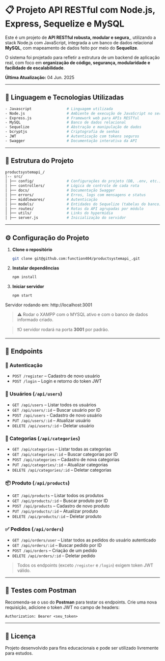 # 📋 Projeto API RESTful com Node.js, Express, Sequelize e MySQL

Este é um projeto de **API RESTful robusta, modular e segura**,, utilizando a stack Node.js com JavaScript, integrada a um banco de dados relacional **MySQL**, com mapeamento de dados feito por meio do **Sequelize**.

O sistema foi projetado para refletir a estrutura de um backend de aplicação real, com foco em **organização de código, segurança, modularidade e facilidade de escalabilidade**.

**Última Atualização:** 04 Jun. 2025

---

## 🔧 Linguagem e Tecnologias Utilizadas

```bash
- Javascript                # Linguagem utilizada
- Node.js                   # Ambiente de execução de JavaScript no servidor
- Express.js                # Framework web para APIs RESTful
- MySQL                     # Banco de dados relacional
- Sequelize                 # Abstração e manipulação de dados
- bcryptjs                  # Criptografia de senhas 
- JWT                       # Autenticação com tokens seguros
- Swagger                   # Documentação interativa da API
```

---

## 📁 Estrutura do Projeto

```bash
productsystemapi_/ 
│-- src/ 
│ ├── config/               # Configurações do projeto (DB, .env, etc.)
│ ├── controllers/          # Lógica de controle de cada rota
│ ├── docs/                 # Documentação Swagger
│ ├── errors/               # Erros, logs com mensagens e status
│ ├── middlewares/          # Autenticação
│ ├── models/               # Entidades do Sequelize (tabelas do banco) 
│ ├── routes/               # Rotas da API agrupadas por módulo
│ ├── utils/                # Links do hypermidia
│ ├── server.js             # Inicialização do servidor
```

---

## ⚙️ Configuração do Projeto

1. **Clone o repositório**  
   ```bash
   git clone git@github.com:function404/productsystemapi_.git
   ```

2. **Instalar dependências**  
   ```bash
   npm install
   ```

3. **Iniciar servidor**  
   ```bash
   npm start
   ```
Servidor rodando em: http://localhost:3001

> ⚠️ Rodar o XAMPP com o MYSQL ativo e com o banco de dados informado criado. 

> ❗O servidor rodará na porta **3001** por padrão.

---

## 📌 Endpoints

### 🔑 Autenticação
- `POST /register` – Cadastro de novo usuário
- `POST /login` – Login e retorno do token JWT

### 👤 Usuários (`/api/users`)
- `GET /api/users` – Listar todos os usuários
- `GET /api/users/:id` – Buscar usuário por ID
- `POST /api/users` - Cadastro de novo usuário
- `PUT /api/users/:id` – Atualizar usuário
- `DELETE /api/users/:id` – Deletar usuário

### 📃 Categorias (`/api/categories`)
- `GET /api/categories` – Listar todas as categorias
- `GET /api/categories/:id` – Buscar categorias por ID
- `POST /api/categories` – Cadastro de nova categorias
- `PUT /api/categories/:id` – Atualizar categorias
- `DELETE /api/categories/:id` – Deletar categorias

### 📦 Produto (`/api/products`)
- `GET /api/products` – Listar todos os produtos
- `GET /api/products/:id` – Buscar produto por ID
- `POST /api/products` – Cadastro de novo produto
- `PUT /api/products/:id` – Atualizar produto
- `DELETE /api/products/:id` – Deletar produto

### ✅ Pedidos (`/api/orders`)
- `GET /api/orders/user` – Listar todos as pedidos do usuário autenticado
- `GET /api/orders/:id` – Buscar pedido por ID
- `POST /api/orders` – Criação de um pedido
- `DELETE /api/orders/:id` – Deletar pedido

> Todos os endpoints (exceto `/register` e `/login`) exigem token JWT válido.

---

## 🧪 Testes com Postman

Recomenda-se o uso do **Postman** para testar os endpoints. Crie uma nova requisição, adicione o token JWT no campo de headers:

```
Authorization: Bearer <seu_token>
```

---

## 📝 Licença

Projeto desenvolvido para fins educacionais e pode ser utilizado livremente para estudos.